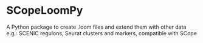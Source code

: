 # SCopeLoomPy
A Python package to create .loom files and extend them with other data e.g.: SCENIC regulons, Seurat clusters and markers, compatible with SCope
